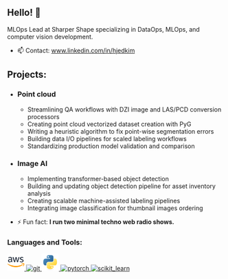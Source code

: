 ## Hello! 👋

MLOps Lead at Sharper Shape specializing in DataOps, MLOps, and computer vision development.

- 📫 Contact: www.linkedin.com/in/hjedkim

## **Projects:**
  - ### **Point cloud**
    - Streamlining QA workflows with DZI image and LAS/PCD conversion processors
    - Creating point cloud vectorized dataset creation with PyG
    - Writing a heuristic algorithm to fix point-wise segmentation errors
    - Building data I/O pipelines for scaled labeling workflows
    - Standardizing production model validation and comparison
  - ### **Image AI**
    - Implementing transformer-based object detection
    - Building and updating object detection pipeline for asset inventory analysis
    - Creating scalable machine-assisted labeling pipelines
    - Integrating image classification for thumbnail images ordering

- ⚡ Fun fact: **I run two minimal techno web radio shows.**


<h3 align="left">Languages and Tools:</h3>
<p align="left"> <a href="https://aws.amazon.com" target="_blank"> <img src="https://raw.githubusercontent.com/devicons/devicon/master/icons/amazonwebservices/amazonwebservices-original-wordmark.svg" alt="aws" width="40" height="40"/> </a> <a href="https://git-scm.com/" target="_blank"> <img src="https://www.vectorlogo.zone/logos/git-scm/git-scm-icon.svg" alt="git" width="40" height="40"/> </a> <a href="https://www.python.org" target="_blank"> <img src="https://raw.githubusercontent.com/devicons/devicon/master/icons/python/python-original.svg" alt="python" width="40" height="40"/> </a> <a href="https://pytorch.org/" target="_blank"> <img src="https://www.vectorlogo.zone/logos/pytorch/pytorch-icon.svg" alt="pytorch" width="40" height="40"/> </a> <a href="https://scikit-learn.org/" target="_blank"> <img src="https://upload.wikimedia.org/wikipedia/commons/0/05/Scikit_learn_logo_small.svg" alt="scikit_learn" width="40" height="40"/> </a> </p>


